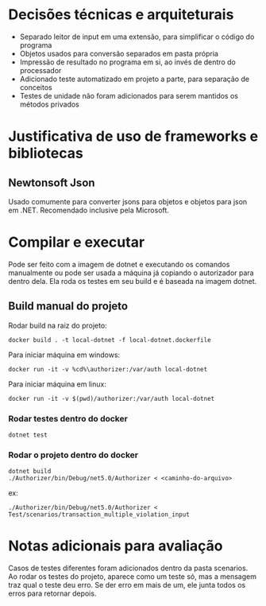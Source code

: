 # Decisões técnicas e arquiteturais

- Separado leitor de input em uma extensão, para simplificar o código do programa
- Objetos usados para conversão separados em pasta própria
- Impressão de resultado no programa em si, ao invés de dentro do processador
- Adicionado teste automatizado em projeto a parte, para separação de conceitos
- Testes de unidade não foram adicionados para serem mantidos os métodos privados

# Justificativa de uso de frameworks e bibliotecas

## Newtonsoft Json

Usado comumente para converter jsons para objetos e objetos para json
em .NET. Recomendado inclusive pela Microsoft.

# Compilar e executar

Pode ser feito com a imagem de dotnet e executando os comandos
manualmente ou pode ser usada a máquina já copiando o autorizador
para dentro dela. Ela roda os testes em seu build e é baseada na
imagem dotnet.

## Build manual do projeto

Rodar build na raiz do projeto:

```
docker build . -t local-dotnet -f local-dotnet.dockerfile
```

Para iniciar máquina em windows:

```
docker run -it -v %cd%\authorizer:/var/auth local-dotnet
```

Para iniciar máquina em linux:

```
docker run -it -v $(pwd)/authorizer:/var/auth local-dotnet
```

### Rodar testes dentro do docker

```
dotnet test
```

### Rodar o projeto dentro do docker

```
dotnet build
./Authorizer/bin/Debug/net5.0/Authorizer < <caminho-do-arquivo>
```

ex:
```
./Authorizer/bin/Debug/net5.0/Authorizer < Test/scenarios/transaction_multiple_violation_input
```

# Notas adicionais para avaliação

Casos de testes diferentes foram adicionados dentro da pasta scenarios.
Ao rodar os testes do projeto, aparece como um teste só, mas a mensagem
traz qual o teste deu erro. Se der erro em mais de um, ele junta todos
os erros para retornar depois.
